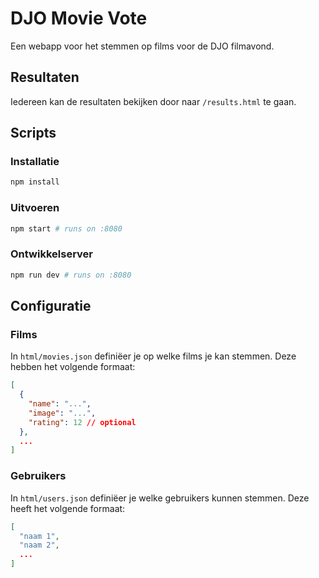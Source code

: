# DJO Movie Vote

Een webapp voor het stemmen op films voor de DJO filmavond.

## Resultaten

Iedereen kan de resultaten bekijken door naar `/results.html` te gaan.

## Scripts

### Installatie

```bash
npm install
```

### Uitvoeren

```bash
npm start # runs on :8080
```

### Ontwikkelserver

```bash
npm run dev # runs on :8080
```

## Configuratie

### Films

In `html/movies.json` definiëer je op welke films je kan stemmen. Deze hebben het volgende formaat:

```json
[
  {
    "name": "...",
    "image": "...",
    "rating": 12 // optional
  },
  ...
]
```

### Gebruikers

In `html/users.json` definiëer je welke gebruikers kunnen stemmen. Deze heeft het volgende formaat:

```json
[
  "naam 1",
  "naam 2",
  ...
]
```
